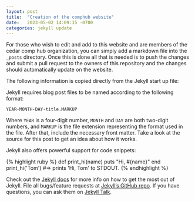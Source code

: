 ```yaml
---
layout: post
title:  "Creation of the comphub website"
date:   2023-05-02 14:09:15 -0700
categories: jekyll update
---
```

For those who wish to edit and add to this website and are members of the cedar comp hub organization, you can simply add a markdown file into the `_posts` directory. Once this is done all that is needed is to push the changes and submit a pull request to the owners of this repository and the changes should automatically update on the website.



The following information is copied directly from the Jekyll start up file:

Jekyll requires blog post files to be named according to the following format:

`YEAR-MONTH-DAY-title.MARKUP`

Where `YEAR` is a four-digit number, `MONTH` and `DAY` are both two-digit numbers, and `MARKUP` is the file extension representing the format used in the file. After that, include the necessary front matter. Take a look at the source for this post to get an idea about how it works.

Jekyll also offers powerful support for code snippets:

{% highlight ruby %}
def print_hi(name)
  puts "Hi, #{name}"
end
print_hi('Tom')
#=> prints 'Hi, Tom' to STDOUT.
{% endhighlight %}

Check out the [Jekyll docs][jekyll-docs] for more info on how to get the most out of Jekyll. File all bugs/feature requests at [Jekyll’s GitHub repo][jekyll-gh]. If you have questions, you can ask them on [Jekyll Talk][jekyll-talk].

[jekyll-docs]: https://jekyllrb.com/docs/home
[jekyll-gh]:   https://github.com/jekyll/jekyll
[jekyll-talk]: https://talk.jekyllrb.com/
